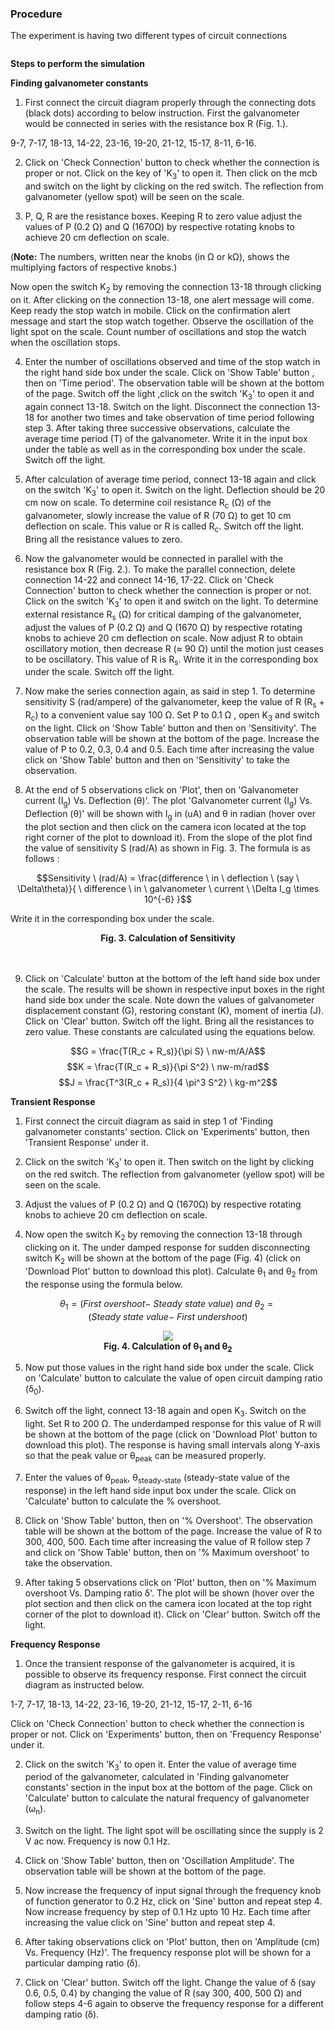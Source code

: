 ### Procedure
The experiment is having two different types of circuit connections<br/>


<div align="center">
<img class="img-fluid"  src="./images/sp.png" alt="">
</div>								            


**Steps to perform the simulation**

<b>Finding galvanometer constants</b>

1. First connect the circuit diagram properly through the connecting dots (black dots) according to below instruction. First the galvanometer would be connected in series with the resistance box R (Fig. 1.).

9-7, 7-17, 18-13, 14-22, 23-16, 19-20, 21-12, 15-17, 8-11, 6-16.

2. Click on 'Check Connection' button to check whether the connection is proper or not. Click on the key of 'K<sub>3</sub>' to open it. Then click on the mcb and switch on the light by clicking on the red switch. The 
reflection from galvanometer (yellow spot) will be seen on the scale.

3. P, Q, R are the resistance boxes. Keeping R to zero value adjust the values of P (0.2 &ohm;) and Q (1670&ohm;) by respective rotating knobs to achieve 20 cm deflection on scale.

(<b>Note:</b> The numbers, written near the knobs (in &ohm; or k&ohm;), shows the multiplying factors of respective knobs.)

Now open the switch K<sub>2</sub> by removing the connection 13-18 through clicking on it. After clicking on the connection 13-18, one alert message will come. Keep ready the stop watch in mobile. Click on the confirmation alert message and start the stop watch together. Observe the oscillation of the light spot on the scale. Count number of oscillations and stop the watch when the oscillation stops.

4. Enter the number of oscillations observed and time of the stop watch in the right hand side box under the scale. Click on 'Show Table' button , then on 'Time period'. The observation table will be shown at the bottom of the page. Switch off the light ,click on the switch 'K<sub>3</sub>' to open it and again connect 13-18. Switch on the light. Disconnect the connection 13-18 for another two times and take observation of time period following step 3. After taking three successive observations, calculate the average time period (<span class="fontCss3">T</span>) of the galvanometer. Write it in the input box under the table 
as well as in the corresponding box under the scale. Switch off the light.

5. After calculation of average time period, connect 13-18 again and click on the switch 'K<sub>3</sub>' to open it. Switch on the light. Deflection should be 20 cm now on scale. To determine coil resistance <span class="fontCss3">R<sub>c</sub></span> (&ohm;) of the galvanometer, slowly increase the value of R (70 &ohm;) to get 10 cm deflection on scale. This value or R is called <span class="fontCss3">R<sub>c</sub></span>. Switch off the light. Bring all the resistance values to zero.

6. Now the galvanometer would be connected in parallel with the resistance box R (Fig. 2.). To make the parallel connection, delete connection 14-22 and connect 14-16, 17-22. 
Click on 'Check Connection' button to check whether the connection is proper or not. Click on the switch 'K<sub>3</sub>' to open it and switch on the light. To determine external resistance <span class="fontCss3">R<sub>s</sub></span> (&ohm;) for critical damping of the galvanometer, adjust the values of P (0.2 &ohm;) and Q (1670 &ohm;) by respective rotating knobs to achieve 20 cm deflection on scale. Now adjust R to obtain oscillatory motion, then decrease R (&approx; 90 &ohm;) until the motion just ceases to be oscillatory. This value of R is <span class="fontCss3">R<sub>s</sub></span>. Write it in the corresponding box under the scale. Switch off the light.

7. Now make the series connection again, as said in step 1. To determine sensitivity <span class="fontCss3">S</span> (rad/ampere) of the galvanometer, keep the value of R (<span class="fontCss3">R<sub>s</sub></span> &plus; <span class="fontCss3">R<sub>c</sub></span>) to a  convenient value say 100 &ohm;. Set P to 0.1 &ohm; , open K<sub>3</sub> and switch on the light. Click on 'Show Table' button and then on 'Sensitivity'. The observation table will be shown at the bottom of the page. Increase the value of P to 0.2, 0.3, 0.4 and 0.5.
Each time after increasing the value click on 'Show Table' button and then on 'Sensitivity' to take the observation.

8. At the end of 5 observations click on 'Plot', then on 'Galvanometer current (<span class="fontCss3">I<sub>g</sub></span>) Vs. Deflection (<span class="fontCss3">&theta;</span>)'. The plot 'Galvanometer current (<span class="fontCss3">I<sub>g</sub></span>) Vs. Deflection (<span class="fontCss3">&theta;</span>)' 
will be shown with <span class="fontCss3">I<sub>g</sub></span> in (uA) and <span class="fontCss3">&theta;</span> in radian (hover over the plot section and then click on the camera icon located at the top right corner of the plot to download it). From the slope of the plot find the value of sensitivity <span class="fontCss3">S</span> (rad/A) as shown in Fig. 3. The formula is as follows :

$$Sensitivity \ (rad/A) = \frac{difference \ in \ deflection \ (say \ \Delta\theta)}{ \ difference \ in \ galvanometer \ current \  \Delta I_g \times 10^{-6} }$$

Write it in the corresponding box under the scale.
	 

<div align="center">
<img class="img-fluid"  src="./images/splot.png" alt=""><br/>
<b>Fig. 3. Calculation of Sensitivity</b>
</div><br/><br/>

9. Click on 'Calculate' button at the bottom of the left hand side box under the scale.
The results will be shown in respective input boxes in the right hand side box under the scale. Note down the values of galvanometer displacement constant (<span class="fontCss3">G</span>),
restoring constant (<span class="fontCss3">K</span>), moment of inertia (<span class="fontCss3">J</span>). Click on 'Clear' button. Switch off the light. Bring all the resistances to zero value.
These constants are calculated using the equations below.

$$G = \frac{T(R_c + R_s)}{\pi S} \ nw-m/A/A$$
$$K = \frac{T(R_c + R_s)}{\pi S^2} \ nw-m/rad$$
$$J = \frac{T^3(R_c + R_s)}{4 \pi^3 S^2} \ kg-m^2$$



<b>Transient Response</b>

1. First connect the circuit diagram as said in step 1 of 'Finding galvanometer constants' section. Click on 'Experiments' button, then 'Transient Response' under it.

2. Click on the switch 'K<sub>3</sub>' to open it. Then switch on the light by clicking on the red switch. The 
reflection from galvanometer (yellow spot) will be seen on the scale.

3. Adjust the values of P (0.2 &ohm;) and Q (1670&ohm;) by respective rotating knobs to achieve 20 cm deflection on scale.

4. Now open the switch K<sub>2</sub> by removing the connection 13-18 through clicking on it. The under damped response for sudden disconnecting switch K<sub>2</sub> will be shown at the bottom of the page (Fig. 4) (click on 'Download Plot' button to download this plot). Calculate <span class="fontCss3">&theta;<sub>1</sub></span> and <span class="fontCss3">&theta;<sub>2</sub></span> from the response using the formula below.

$$\theta_1 = (First \ overshoot - \ Steady \ state \ value) \ and \ \theta_2 = (Steady \ state \ value - \ First \ undershoot)$$


<div align="center">
<img src="./images/ov.png" class="img-fluid"/><br/>
<b>Fig. 4. Calculation of <span class="fontCss3">&theta;<sub>1</sub></span> and <span class="fontCss3">&theta;<sub>2</sub></span></b>
</div>


5. Now put those values in the right hand side box under the scale. Click on 'Calculate' button to calculate the value of open circuit damping ratio (<span class="fontCss3">&delta;<sub>0</sub></span>).

6. Switch off the light, connect 13-18 again and open K<sub>3</sub>. Switch on the light. Set R to 200 &ohm;. The underdamped response for this value of R will be shown at the bottom of the page (click on 'Download Plot' button to download this plot). The response is having small intervals along Y-axis so that the peak value or <span class="fontCss3">&theta;<sub>peak</sub></span> can be measured properly.

7. Enter the values of <span class="fontCss3">&theta;<sub>peak</sub>, &theta;<sub>steady-state</sub></span> (steady-state value of the response) in the left hand side input box under the scale. Click on 'Calculate' button to calculate the &percnt; overshoot. 

8. Click on 'Show Table' button, then on '&percnt; Overshoot'. The observation table will be shown at the bottom of the page. Increase the value of R to 300, 400, 500. Each time after increasing the value of R follow step 7 and click on 'Show Table' button, then on '&percnt; Maximum overshoot' to take the observation. 

9. After taking 5 observations click on 'Plot' button, then on '&percnt; Maximum overshoot Vs. Damping ratio <span class="fontCss3">&delta;</span>'. The plot will be shown (hover over the plot section and then click on the camera icon located at the top right corner of the plot to download it). Click on 'Clear' button. Switch off the light.


<b>Frequency Response</b>

1. Once the transient response of the galvanometer is acquired, it is possible to observe its frequency response. First connect the circuit diagram as instructed below.

1-7, 7-17, 18-13, 14-22, 23-16, 19-20, 21-12, 15-17, 2-11, 6-16

Click on 'Check Connection' button to check whether the connection is proper or not. Click on 'Experiments' button, then on 'Frequency Response' under it.

2. Click on the switch 'K<sub>3</sub>' to open it. Enter the value of average time period of the galvanometer, calculated in 'Finding galvanometer constants' section in the input box at the bottom of the page. Click on 'Calculate' button to calculate the natural frequency of galvanometer (&omega;<sub>n</sub>).

3. Switch on the light. The light spot will be oscillating since the supply is 2 V ac now. Frequency is now 0.1 Hz.

4. Click on 'Show Table' button, then on 'Oscillation Amplitude'. The observation table will be shown at the bottom of the page. 

5. Now increase the frequency of input signal through the frequency knob of function generator to 0.2 Hz, click on 'Sine' button and repeat step 4. Now increase frequency by step of 0.1 Hz upto 10 Hz.
Each time after increasing the value click on 'Sine' button and repeat step 4.

6. After taking observations click on 'Plot' button, then on 'Amplitude (cm) Vs. Frequency (Hz)'. The frequency response plot will be shown for a particular damping ratio (<span class="fontCss3">&delta;</span>).

7. Click on 'Clear' button. Switch off the light. Change the value of <span class="fontCss3">&delta;</span> (say 0.6, 0.5, 0.4) by changing the value of R (say 300, 400, 500 &ohm;) and follow steps 4-6 again to 
observe the frequency response for a different damping ratio (<span class="fontCss3">&delta;</span>).


  
<link href="./simulation/css/galvano.css" rel="stylesheet">

  <script id="MathJax-script" async src="https://cdn.jsdelivr.net/npm/mathjax@3/es5/tex-mml-chtml.js"></script>